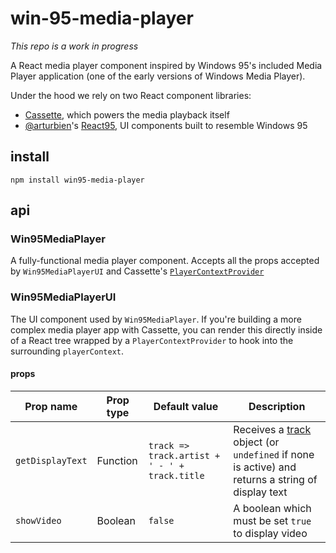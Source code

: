 # win-95-media-player

*This repo is a work in progress*

A React media player component inspired by Windows 95's included Media Player application (one of the early versions of Windows Media Player).

Under the hood we rely on two React component libraries:

- [Cassette](https://github.com/benwiley4000/cassette), which powers the media playback itself
- [@arturbien](https://github.com/arturbien)'s [React95](https://github.com/arturbien/React95), UI components built to resemble Windows 95

## install

```console
npm install win95-media-player
```

## api

### Win95MediaPlayer

A fully-functional media player component. Accepts all the props accepted by `Win95MediaPlayerUI` and Cassette's [`PlayerContextProvider`](https://benwiley4000.github.io/cassette/styleguide/#playercontextprovider)

### Win95MediaPlayerUI

The UI component used by `Win95MediaPlayer`. If you're building a more complex media player app with Cassette, you can render this directly inside of a React tree wrapped by a `PlayerContextProvider` to hook into the surrounding `playerContext`.

#### props

| Prop name        | Prop type | Default value                                 | Description                                                                                                                                                  |
| ---------------- | --------- | --------------------------------------------- | ------------------------------------------------------------------------------------------------------------------------------------------------------------ |
| `getDisplayText` | Function  | `track => track.artist + ' - ' + track.title` | Receives a [track](https://benwiley4000.github.io/cassette/styleguide/#track) object (or `undefined` if none is active) and returns a string of display text |
| `showVideo`      | Boolean   | `false`                                       | A boolean which must be set `true` to display video                                                                                                          |
